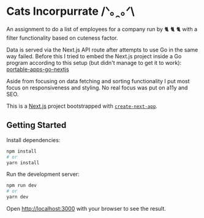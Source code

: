 # Cats Incorpurrate /ᐠ｡ꞈ｡ᐟ\

An assignment to do a list of employees for a company run by 🐈 🐈 🐈 with a filter functionality based on cuteness factor.

Data is served via the Next.js API route after attempts to use Go in the same way failed. Before this I tried to embed the Next.js project inside a Go program according to this setup (but didn't manage to get it to work): [portable-apps-go-nextjs](https://github.com/dstotijn/v0x.nl/blob/master/content/articles/portable-apps-go-nextjs.md)

Aside from focusing on data fetching and sorting functionality I put most focus on responsiveness and styling. No real focus was put on a11y and SEO.

This is a [Next.js](https://nextjs.org/) project bootstrapped with [`create-next-app`](https://github.com/vercel/next.js/tree/canary/packages/create-next-app).

## Getting Started

Install dependencies:

```bash
npm install
# or
yarn install
```

Run the development server:

```bash
npm run dev
# or
yarn dev
```

Open [http://localhost:3000](http://localhost:3000) with your browser to see the result.